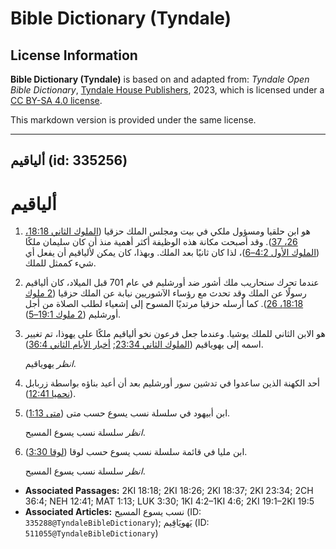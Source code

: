 # Bible Dictionary (Tyndale)

## License Information

**Bible Dictionary (Tyndale)** is based on and adapted from: _Tyndale Open Bible Dictionary_, [Tyndale House Publishers](https://tyndaleopenresources.com/), 2023, which is licensed under a [CC BY-SA 4.0 license](https://creativecommons.org/licenses/by-sa/4.0/legalcode.en).

This markdown version is provided under the same license.



--------------------------------

## ألياقيم (id: 335256)

ألياقيم
=======

1. هو ابن حلقيا ومسؤول ملكي في بيت ومجلس الملك حزقيا ([الملوك الثاني 18:18، 26، 37](https://ref.ly/2Kgs18:18,2Kgs18:26,2Kgs18:37)). وقد أصبحت مكانة هذه الوظيفة أكثر أهمية منذ أن كان سليمان ملكًا ([الملوك الأول 4:2–6](https://ref.ly/1Kgs4:2-1Kgs4:6))، لذا كان ثانيًا بعد الملك. وبهذا، كان يمكن لألياقيم أن يفعل أي شيء كممثل للملك.
2. عندما تحرك سنحاريب ملك أشور ضد أورشليم في عام 701 قبل الميلاد، كان ألياقيم رسولًا عن الملك وقد تحدث مع رؤساء الآشوريين نيابة عن الملك حزقيا ([2 ملوك 18:18، 26](https://ref.ly/2Kgs18:18,2Kgs18:26)). كما أرسله حزقيا مرتديًا المسوح إلى إشعياء لطلب الصلاة من أجل أورشليم ([2 ملوك 19:1–5](https://ref.ly/2Kgs19:1-2Kgs19:5)).
3. هو الابن الثاني للملك يوشيا. وعندما جعل فرعون نخو ألياقيم ملكًا على يهوذا، تم تغيير اسمه إلى يهوياقيم ([الملوك الثاني 23:34](https://ref.ly/2Kgs23:34); [أخبار الأيام الثاني 36:4](https://ref.ly/2Chr36:4)).

    *انظر* يهوياقيم.

4. أحد الكهنة الذين ساعدوا في تدشين سور أورشليم بعد أن أعيد بناؤه بواسطة زربابل ([نحميا 12:41](https://ref.ly/Neh12:41)).
5. ابن أبيهود في سلسلة نسب يسوع حسب متى ([متى 1:13](https://ref.ly/Matt1:13)).

    *انظر* سلسلة نسب يسوع المسيح.

6. ابن مليا في قائمة سلسلة نسب يسوع حسب لوقا ([لوقا 3:30](https://ref.ly/Luke3:30)).

    *انظر* سلسلة نسب يسوع المسيح.

* **Associated Passages:** 2KI 18:18; 2KI 18:26; 2KI 18:37; 2KI 23:34; 2CH 36:4; NEH 12:41; MAT 1:13; LUK 3:30; 1KI 4:2–1KI 4:6; 2KI 19:1–2KI 19:5
* **Associated Articles:** نسب يسوع المسيح (ID: `335288@TyndaleBibleDictionary`); يَهويَاقِيم (ID: `511055@TyndaleBibleDictionary`)

